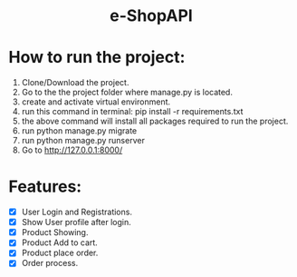 <center>
<h1>e-ShopAPI</h1>
</center>

# How to run the project:
1. Clone/Download the project.
2. Go to the the project folder where manage.py is located.
3. create and activate virtual environment.
4. run this command in terminal: pip install -r requirements.txt
5. the above command will install all packages required to run the project.
6. run python manage.py migrate
7. run python manage.py runserver
8. Go to http://127.0.0.1:8000/

# Features:

- [x] User Login and Registrations.
- [x] Show User profile after login.
- [x] Product Showing.
- [x] Product Add to cart.
- [x] Product place order.
- [x] Order process.
